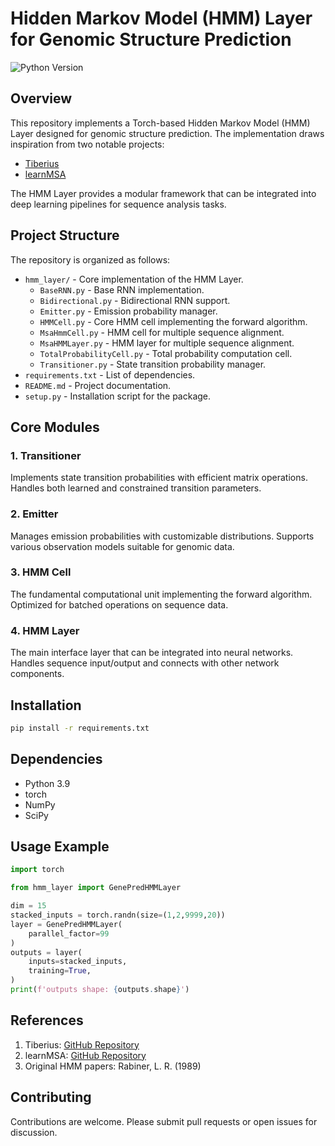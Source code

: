 # Hidden Markov Model (HMM) Layer for Genomic Structure Prediction

![Python Version](https://img.shields.io/badge/python-3.9-blue.svg)

## Overview

This repository implements a Torch-based Hidden Markov Model (HMM) Layer designed for genomic structure prediction. The implementation draws inspiration from two notable projects:
- [Tiberius](https://github.com/Gaius-Augustus/Tiberius)
- [learnMSA](https://github.com/Gaius-Augustus/learnMSA)

The HMM Layer provides a modular framework that can be integrated into deep learning pipelines for sequence analysis tasks.

## Project Structure

The repository is organized as follows:

- `hmm_layer/` - Core implementation of the HMM Layer.
  - `BaseRNN.py` - Base RNN implementation.
  - `Bidirectional.py` - Bidirectional RNN support.
  - `Emitter.py` - Emission probability manager.
  - `HMMCell.py` - Core HMM cell implementing the forward algorithm.
  - `MsaHmmCell.py` - HMM cell for multiple sequence alignment.
  - `MsaHMMLayer.py` - HMM layer for multiple sequence alignment.
  - `TotalProbabilityCell.py` - Total probability computation cell.
  - `Transitioner.py` - State transition probability manager.
- `requirements.txt` - List of dependencies.
- `README.md` - Project documentation.
- `setup.py` - Installation script for the package.

## Core Modules

### 1. Transitioner
Implements state transition probabilities with efficient matrix operations. Handles both learned and constrained transition parameters.

### 2. Emitter
Manages emission probabilities with customizable distributions. Supports various observation models suitable for genomic data.

### 3. HMM Cell
The fundamental computational unit implementing the forward algorithm. Optimized for batched operations on sequence data.

### 4. HMM Layer
The main interface layer that can be integrated into neural networks. Handles sequence input/output and connects with other network components.

## Installation

```bash
pip install -r requirements.txt
```

## Dependencies

- Python 3.9
- torch
- NumPy
- SciPy


## Usage Example
```python
import torch

from hmm_layer import GenePredHMMLayer

dim = 15
stacked_inputs = torch.randn(size=(1,2,9999,20))
layer = GenePredHMMLayer(
    parallel_factor=99
)
outputs = layer(
    inputs=stacked_inputs,
    training=True,
)
print(f'outputs shape: {outputs.shape}')
```

## References

1. Tiberius: [GitHub Repository](https://github.com/Gaius-Augustus/Tiberius)
2. learnMSA: [GitHub Repository](https://github.com/Gaius-Augustus/learnMSA)
3. Original HMM papers: Rabiner, L. R. (1989)

## Contributing

Contributions are welcome. Please submit pull requests or open issues for discussion.